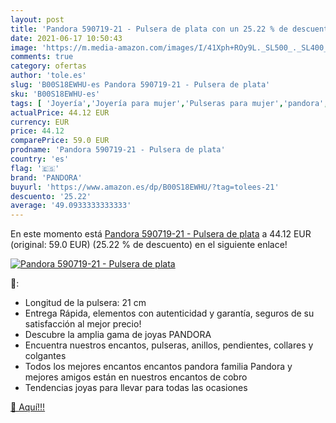 ```yaml
---
layout: post
title: 'Pandora 590719-21 - Pulsera de plata con un 25.22 % de descuento'
date: 2021-06-17 10:50:43
image: 'https://m.media-amazon.com/images/I/41Xph+ROy9L._SL500_._SL400_.jpg'
comments: true
category: ofertas
author: 'tole.es'
slug: 'B00S18EWHU-es Pandora 590719-21 - Pulsera de plata'
sku: 'B00S18EWHU-es'
tags: [ 'Joyería','Joyería para mujer','Pulseras para mujer','pandora', ]
actualPrice: 44.12 EUR
currency: EUR
price: 44.12
comparePrice: 59.0 EUR
prodname: 'Pandora 590719-21 - Pulsera de plata'
country: 'es'
flag: '🇪🇸'
brand: 'PANDORA'
buyurl: 'https://www.amazon.es/dp/B00S18EWHU/?tag=tolees-21'
descuento: '25.22'
average: '49.0933333333333'
---
```


En este momento está [Pandora 590719-21 - Pulsera de plata](https://www.amazon.es/dp/B00S18EWHU/?tag=tolees-21) a 44.12 EUR (original: 59.0 EUR) (25.22 %  de descuento) en el siguiente enlace!

[![Pandora 590719-21 - Pulsera de plata](https://m.media-amazon.com/images/I/41Xph+ROy9L._SL500_._SL400_.jpg)](https://www.amazon.es/dp/B00S18EWHU/?tag=tolees-21)

🔎:

- Longitud de la pulsera: 21 cm
- Entrega Rápida, elementos con autenticidad y garantía, seguros de su satisfacción al mejor precio!
- Descubre la amplia gama de joyas PANDORA
- Encuentra nuestros encantos, pulseras, anillos, pendientes, collares y colgantes
- Todos los mejores encantos encantos pandora familia Pandora y mejores amigos están en nuestros encantos de cobro
- Tendencias joyas para llevar para todas las ocasiones

[🛒 Aquí!!!](https://www.amazon.es/dp/B00S18EWHU/?tag=tolees-21)
